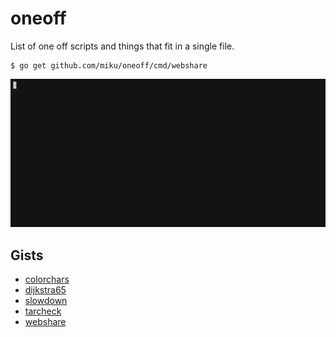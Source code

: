 # oneoff

List of one off scripts and things that fit in a single file.

```
$ go get github.com/miku/oneoff/cmd/webshare
```

![](static/418606.gif)

## Gists

* [colorchars](https://gist.github.com/miku/339a2ad63623b08da449bfdab3bd680a#file-make-png)
* [dijkstra65](https://gist.github.com/miku/18d13ab0c7de09120a26f8ebe153ad27)
* [slowdown](https://gist.github.com/miku/27cec558c6f8f8cf3a6d78ab2e247598)
* [tarcheck](https://gist.github.com/miku/065a94e92508a27c3f17445115f84dc4#tarcheck)
* [webshare](https://gist.github.com/miku/b5d856ef96a1f78530d8abbeb8f4d13d#file-webshare-md)

